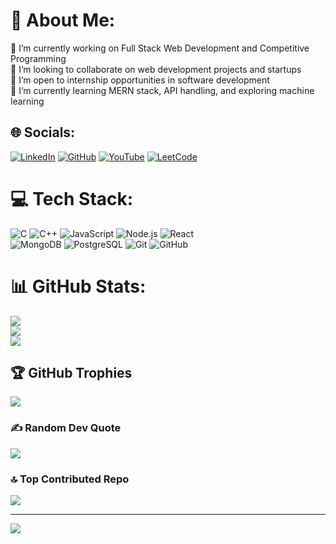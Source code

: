 # 💫 About Me:
🔭 I’m currently working on Full Stack Web Development and Competitive Programming  
👯 I’m looking to collaborate on web development projects and startups  
🤝 I’m open to internship opportunities in software development  
🌱 I’m currently learning MERN stack, API handling, and exploring machine learning  

## 🌐 Socials:
[![LinkedIn](https://img.shields.io/badge/LinkedIn-%230077B5.svg?logo=linkedin&logoColor=white)](https://www.linkedin.com/in/nischal-basavaraju-40201527b/)  [![GitHub](https://img.shields.io/badge/GitHub-%2312100E.svg?logo=github&logoColor=white)](https://github.com/Nischalb10)  [![YouTube](https://img.shields.io/badge/YouTube-%23FF0000.svg?logo=youtube&logoColor=white)](https://www.youtube.com/channel/UC6vhm8CV1iaqFczxoVfhdQw) [![LeetCode](https://img.shields.io/badge/LeetCode-%23FFA116.svg?logo=leetcode&logoColor=white)](https://leetcode.com/u/user5576rD/)  


# 💻 Tech Stack:
![C](https://img.shields.io/badge/C-%2300599C.svg?style=for-the-badge&logo=c&logoColor=white) ![C++](https://img.shields.io/badge/C++-%2300599C.svg?style=for-the-badge&logo=c%2B%2B&logoColor=white)  ![JavaScript](https://img.shields.io/badge/JavaScript-%23F7DF1E.svg?style=for-the-badge&logo=javascript&logoColor=black)  ![Node.js](https://img.shields.io/badge/Node.js-%2343853D.svg?style=for-the-badge&logo=node.js&logoColor=white)  ![React](https://img.shields.io/badge/React-%2361DAFB.svg?style=for-the-badge&logo=react&logoColor=black)  
![MongoDB](https://img.shields.io/badge/MongoDB-%2347A248.svg?style=for-the-badge&logo=mongodb&logoColor=white) ![PostgreSQL](https://img.shields.io/badge/PostgreSQL-%23316192.svg?style=for-the-badge&logo=postgresql&logoColor=white)  ![Git](https://img.shields.io/badge/Git-%23F05032.svg?style=for-the-badge&logo=git&logoColor=white) ![GitHub](https://img.shields.io/badge/GitHub-%2312100E.svg?style=for-the-badge&logo=github&logoColor=white)  

# 📊 GitHub Stats:
![](https://github-readme-stats.vercel.app/api?username=Nischalb10&theme=dark&hide_border=false&include_all_commits=true&count_private=true)  
![](https://github-readme-streak-stats.herokuapp.com/?user=Nischalb10&theme=dark&hide_border=false)  
![](https://github-readme-stats.vercel.app/api/top-langs/?username=Nischalb10&theme=dark&hide_border=false&include_all_commits=true&count_private=true&layout=compact)  

## 🏆 GitHub Trophies
![](https://github-profile-trophy.vercel.app/?username=Nischalb10&theme=radical&no-frame=false&no-bg=false&margin-w=4)  

### ✍️ Random Dev Quote
![](https://quotes-github-readme.vercel.app/api?type=horizontal&theme=radical)  

### 🔝 Top Contributed Repo
![](https://github-contributor-stats.vercel.app/api?username=Nischalb10&limit=5&theme=dark&combine_all_yearly_contributions=true)  

---
[![](https://visitcount.itsvg.in/api?id=Nischalb10&icon=0&color=0)](https://visitcount.itsvg.in)

<!-- Proudly created with GPRM ( https://gprm.itsvg.in ) -->
